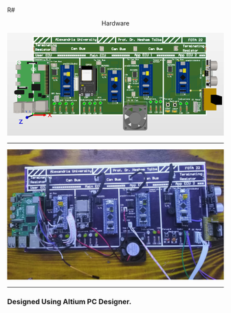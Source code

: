 R# <p align="center">Hardware</p>

<p align="center">
<img width="900" src="/assets/Hardware/PCB_FOTA_3d.png">
</p>

<hr>

<p align="center">
<img width="900" src="/assets/Hardware/PCB_FOTA.jpeg">
</p>

<hr>

### Designed Using Altium PC Designer.
